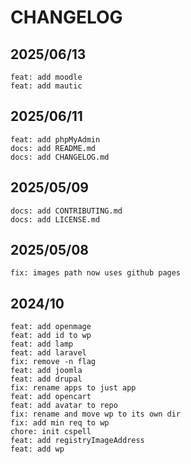 # CHANGELOG

## 2025/06/13

```
feat: add moodle
feat: add mautic
```

## 2025/06/11

```
feat: add phpMyAdmin
docs: add README.md
docs: add CHANGELOG.md
```

## 2025/05/09

```
docs: add CONTRIBUTING.md
docs: add LICENSE.md
```

## 2025/05/08

```
fix: images path now uses github pages
```

## 2024/10

```
feat: add openmage
feat: add id to wp
feat: add lamp
feat: add laravel
fix: remove -n flag
feat: add joomla
feat: add drupal
fix: rename apps to just app
feat: add opencart
feat: add avatar to repo
fix: rename and move wp to its own dir
fix: add min req to wp
chore: init cspell
feat: add registryImageAddress
feat: add wp
```

